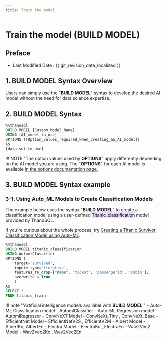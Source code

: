 ```yaml
---
title: Train the model
---
```


# **Train the model (BUILD MODEL)**

## Preface

- Last Modified Date : {{ git_revision_date_localized }}

## **1. BUILD MODEL Syntax Overview**

Users can simply use the "**BUILD MODEL**" syntax to develop the desired AI model without the need for data science expertise.

## **2. BUILD MODEL Syntax**

```sql
%%thanosql
BUILD MODEL [Custom_Model_Name]
USING [AI_model_to_use]
OPTIONS ([Option_values_​​required_when_creating_an_AI_model])
AS
[data_set_to_use]

```

!!! NOTE
"The option values used by **OPTIONS**" apply differently depending on the AI model you are using. The "**OPTIONS**" for each AI model is available [in the options documentation page.](/how-to_guides/modelling/OPTIONS/)

## **3. BUILD MODEL Syntax example**

### **3-1. Using Auto_ML Models to Create Classification Models**

The example below uses the syntax "**BUILD MODEL**" to create a classification model using a user-defined <mark style="background-color:#E9D7FD ">Titanic_classification</mark> model provided by ThanoSQL.

If you're curious about the whole process, try [Creating a Titanic Survivor Classification Model using Auto-ML](/tutorials/thanosql_ml/classification/automl_classification/).

```sql
%%thanosql
BUILD MODEL titanic_classification
USING AutomlClassifier
OPTIONS (
    target='survived',
    impute_type='iterative',
    features_to_drop=["name", 'ticket', 'passengerid', 'cabin'],
    overwrite = True
    )
AS
SELECT *
FROM titanic_train
```

!!! note "'Artificial intelligence models available with **BUILD MODEL**'" - Auto-ML Classification model - AutomlClassifier - Auto-ML Regression model - AutomlRegressor - ConvNeXT Model - ConvNeXt_Tiny , ConvNeXt_Base - EfficientNet Model - EfficientNetV2S , EfficientV2M - Albert Model - AlbertKo, AlbertEn - Electra Model - ElectraKo , ElectraEn - Wav2Vec2 Model - Wav2Vec2Ko , Wav2Vec2En
